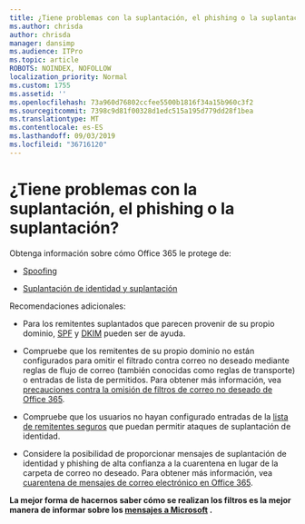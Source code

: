 ```yaml
---
title: ¿Tiene problemas con la suplantación, el phishing o la suplantación?
ms.author: chrisda
author: chrisda
manager: dansimp
ms.audience: ITPro
ms.topic: article
ROBOTS: NOINDEX, NOFOLLOW
localization_priority: Normal
ms.custom: 1755
ms.assetid: ''
ms.openlocfilehash: 73a960d76802ccfee5500b1816f34a15b960c3f2
ms.sourcegitcommit: 7398c9d81f00328d1edc515a195d779dd28f1bea
ms.translationtype: MT
ms.contentlocale: es-ES
ms.lasthandoff: 09/03/2019
ms.locfileid: "36716120"
---
```

# <a name="issues-with-spoofing-phishing-or-impersonation"></a>¿Tiene problemas con la suplantación, el phishing o la suplantación?

Obtenga información sobre cómo Office 365 le protege de:

- [Spoofing](https://docs.microsoft.com/office365/securitycompliance/anti-spoofing-protection)

- [Suplantación de identidad y suplantación](https://docs.microsoft.com/office365/securitycompliance/atp-anti-phishing)

Recomendaciones adicionales:

- Para los remitentes suplantados que parecen provenir de su propio dominio, [SPF](https://docs.microsoft.com/office365/securitycompliance/set-up-spf-in-office-365-to-help-prevent-spoofing) y [DKIM](https://docs.microsoft.com/office365/securitycompliance/use-dkim-to-validate-outbound-email) pueden ser de ayuda.

- Compruebe que los remitentes de su propio dominio no están configurados para omitir el filtrado contra correo no deseado mediante reglas de flujo de correo (también conocidas como reglas de transporte) o entradas de lista de permitidos. Para obtener más información, vea [precauciones contra la omisión de filtros de correo no deseado de Office 365](https://docs.microsoft.com/exchange/troubleshoot/antispam/cautions-against-bypassing-spam-filters).

- Compruebe que los usuarios no hayan configurado entradas de la [lista de remitentes seguros](https://support.office.com/article/BE1BAEA0-BEAB-4A30-B968-9004332336CE) que puedan permitir ataques de suplantación de identidad.

- Considere la posibilidad de proporcionar mensajes de suplantación de identidad y phishing de alta confianza a la cuarentena en lugar de la carpeta de correo no deseado. Para obtener más información, vea [cuarentena de mensajes de correo electrónico en Office 365](https://docs.microsoft.com/office365/securitycompliance/quarantine-email-messages).

**La mejor forma de hacernos saber cómo se realizan los filtros es la mejor manera de informar sobre los [mensajes a Microsoft](https://support.office.com/article/b5caa9f1-cdf3-4443-af8c-ff724ea719d2) .**
